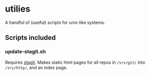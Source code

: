 # utilies
A handful of (useful) scripts for unix-like systems.

## Scripts included

### update-stagit.sh
Requires [stagit](https://git.codemadness.org/stagit/file/README.html).
Makes static html pages for all repos in `/srv/git/` into `/srv/http/`,
and an index page.
